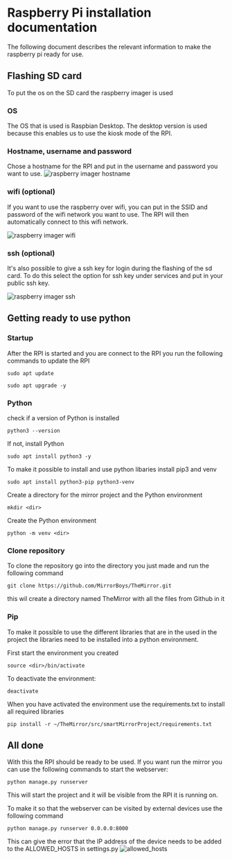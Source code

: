 # Raspberry Pi installation documentation
The following document describes the relevant information to make the raspberry pi ready for use. 

## Flashing SD card
To put the os on the SD card the raspberry imager is used 
### OS
The OS that is used is Raspbian Desktop. The desktop version is used because this enables us to use the kiosk mode of the RPI. 

### Hostname, username and password 
Chose a hostname for the RPI and put in the username and password you want to use. 
![raspberry imager hostname](img/installationRPI/hostname.png)

### wifi (optional)
If you want to use the raspberry over wifi, you can put in the SSID and password of the wifi network you want to use. The RPI will then automatically connect to this wifi network. 

![raspberry imager wifi](img/installationRPI/wifi.png)

### ssh (optional)

It's also possible to give a ssh key for login during the flashing of the sd card. To do this select the option for ssh key under services and put in your public ssh key.

![raspberry imager ssh](img/installationRPI/ssh.png)

## Getting ready to use python

### Startup
After the RPI is started and you are connect to the RPI you run the following commands to update the RPI

```
sudo apt update
```
```
sudo apt upgrade -y
```

### Python 

check if a version of Python is installed 
```
python3 --version
```
If not, install Python
```
sudo apt install python3 -y
```

To make it possible to install and use python libaries install pip3 and venv
```
sudo apt install python3-pip python3-venv
```
 
Create a directory for the mirror project and the Python environment
```
mkdir <dir>
```

Create the Python environment
```
python -m venv <dir>
```

### Clone repository 
To clone the repository go into the directory you just made and run the following command
```
git clone https://github.com/MirrorBoys/TheMirror.git
```
this wil create a directory named TheMirror with all the files from Github in it

### Pip
To make it possible to use the different libraries that are in the used in the project the libraries need to be installed into a python environment. 

First start the environment you created
```
source <dir>/bin/activate
``` 

To deactivate the environment:
```
deactivate
```

When you have activated the environment use the requirements.txt to install all required libraries
```
pip install -r ~/TheMirror/src/smartMirrorProject/requirements.txt
```

## All done 

With this the RPI should be ready to be used. If you want run the mirror you can use the following commands to start the webserver: 
```
python manage.py runserver
```
This will start the project and it will be visible from the RPI it is running on. 

To make it so that the webserver can be visited by external devices use the following command 
```
python manage.py runserver 0.0.0.0:8000
```
This can give the error that the IP address of the device needs to be added to the ALLOWED_HOSTS in settings.py
![allowed_hosts](img/installationRPI/allowed_hosts.png)

